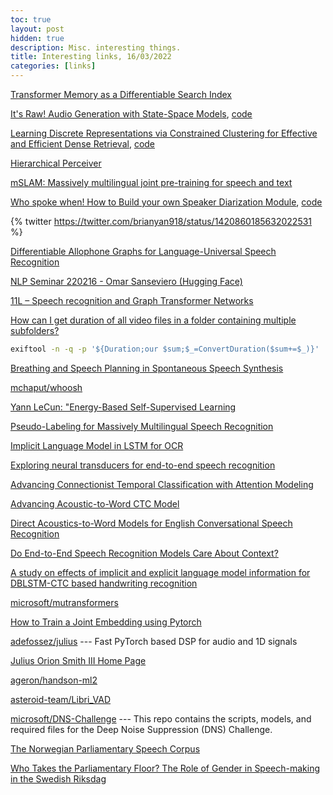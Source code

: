 ```yaml
---
toc: true
layout: post
hidden: true
description: Misc. interesting things.
title: Interesting links, 16/03/2022
categories: [links]
---
```


[Transformer Memory as a Differentiable Search Index](https://arxiv.org/abs/2202.06991)

[It's Raw! Audio Generation with State-Space Models](https://arxiv.org/abs/2202.09729),
[code](https://github.com/hazyresearch/state-spaces)

[Learning Discrete Representations via Constrained Clustering for Effective and Efficient Dense Retrieval](https://arxiv.org/abs/2110.05789),
[code](https://github.com/jingtaozhan/RepCONC)

[Hierarchical Perceiver](https://arxiv.org/abs/2202.10890)

[mSLAM: Massively multilingual joint pre-training for speech and text](https://arxiv.org/abs/2202.01374)

[Who spoke when! How to Build your own Speaker Diarization Module](https://medium.com/saarthi-ai/who-spoke-when-build-your-own-speaker-diarization-module-from-scratch-e7d725ee279),
[code](https://github.com/resemble-ai/Resemblyzer)

{% twitter https://twitter.com/brianyan918/status/1420860185632022531 %}

[Differentiable Allophone Graphs for Language-Universal Speech Recognition](https://arxiv.org/abs/2107.11628)

[NLP Seminar 220216 - Omar Sanseviero \(Hugging Face\)](https://www.youtube.com/watch?v=T2DUg7iFN5M)

[11L – Speech recognition and Graph Transformer Networks](https://www.youtube.com/watch?v=Of9s8epjflU)

[How can I get duration of all video files in a folder containing multiple subfolders?](https://askubuntu.com/questions/959520/how-can-i-get-duration-of-all-video-files-in-a-folder-containing-multiple-subfol)

```sh
exiftool -n -q -p '${Duration;our $sum;$_=ConvertDuration($sum+=$_)}' ./*.mp4| tail -n1
```

[Breathing and Speech Planning in Spontaneous Speech Synthesis](https://www.researchgate.net/publication/341084143_Breathing_and_Speech_Planning_in_Spontaneous_Speech_Synthesis)

[mchaput/whoosh](https://github.com/mchaput/whoosh)

[Yann LeCun: "Energy-Based Self-Supervised Learning](https://www.youtube.com/watch?v=A7AnCvYDQrU)

[Pseudo-Labeling for Massively Multilingual Speech Recognition](https://arxiv.org/abs/2111.00161)

[Implicit Language Model in LSTM for OCR](https://ieeexplore.ieee.org/abstract/document/8270312)

[Exploring neural transducers for end-to-end speech recognition](https://ieeexplore.ieee.org/abstract/document/8268937)

[Advancing Connectionist Temporal Classification with Attention Modeling](https://ieeexplore.ieee.org/abstract/document/8461558)

[Advancing Acoustic-to-Word CTC Model](https://ieeexplore.ieee.org/abstract/document/8462017)

[Direct Acoustics-to-Word Models for English Conversational Speech Recognition](https://arxiv.org/abs/1703.07754)

[Do End-to-End Speech Recognition Models Care About Context?](https://arxiv.org/abs/2102.09928)

[A study on effects of implicit and explicit language model information for DBLSTM-CTC based handwriting recognition](https://ieeexplore.ieee.org/document/7333804)

[microsoft/mutransformers](https://github.com/microsoft/mutransformers)

[How to Train a Joint Embedding using Pytorch](https://www.linkedin.com/pulse/deep-learning-how-train-joint-embedding-using-pytorch-josh-arnold)

[adefossez/julius](https://github.com/adefossez/julius) --- Fast PyTorch based DSP for audio and 1D signals

[Julius Orion Smith III Home Page](https://ccrma.stanford.edu/~jos/)

[ageron/handson-ml2](https://github.com/ageron/handson-ml2)

[asteroid-team/Libri_VAD](https://github.com/asteroid-team/Libri_VAD)

[microsoft/DNS-Challenge](https://github.com/microsoft/DNS-Challenge) --- This repo contains the scripts, models, and required files for the Deep Noise Suppression (DNS) Challenge.

[The Norwegian Parliamentary Speech Corpus](https://arxiv.org/abs/2201.10881)

[Who Takes the Parliamentary Floor? The Role of Gender in Speech-making in the Swedish Riksdag](https://journals.sagepub.com/doi/10.1177/1065912914525861)



